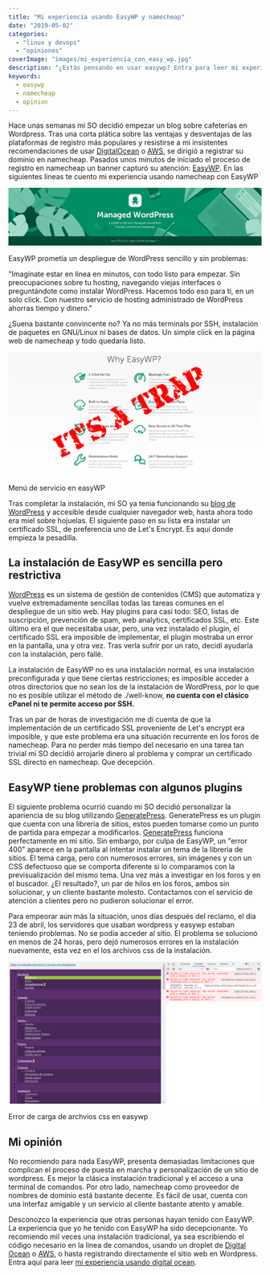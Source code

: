 ```yaml
---
title: "Mi experiencia usando EasyWP y namecheap"
date: "2019-05-02"
categories: 
  - "linux y devops"
  - "opiniones"
coverImage: "images/mi_experiencia_con_easy_wp.jpg"
description: "¿Estás pensando en usar easywp? Entra para leer mi experiencia usando la aplicación de easywp para hostear un blog en namecheap."
keywords:
  - easywp
  - namecheap
  - opinion
---
```


Hace unas semanas mi SO decidió empezar un blog sobre cafeterías en Wordpress. Tras una corta plática sobre las ventajas y desventajas de las plataformas de registro más populares y resistirse a mi insistentes recomendaciones de usar [DigitalOcean](https://m.do.co/c/a22240ebb8e7) o [AWS](https://aws.amazon.com/), se dirigió a registrar su dominio en namecheap. Pasados unos minutos de iniciado el proceso de registro en namecheap un banner capturó su atención: [EasyWP](https://www.easywp.com/). En las siguientes lineas te cuento mi experiencia usando namecheap con EasyWP

![Imagen publicitaria de easywp](images/EasyWP.png)

EasyWP prometía un despliegue de WordPress sencillo y sin problemas:

"Imagínate estar en linea en minutos, con todo listo para empezar. Sin preocupaciones sobre tu hosting, navegando viejas interfaces o preguntándote como instalar WordPress. Hacemos todo eso para ti, en un solo click. Con nuestro servicio de hosting administrado de WordPress ahorras tiempo y dinero."

¿Suena bastante convincente no? Ya no más terminals por SSH, instalación de paquetes en GNU/Linux ni bases de datos. Un simple click en la página web de namecheap y todo quedaría listo.

![El menu del servicio en namecheap](images/whyEasyWP.jpg)

Menú de servicio en easyWP

Tras completar la instalación, mi SO ya tenia funcionando su [blog de WordPress](https://latteporlaciudad.com/) y accesible desde cualquier navegador web, hasta ahora todo era miel sobre hojuelas. El siguiente paso en su lista era instalar un certificado SSL, de preferencia uno de Let's Encrypt. Es aquí donde empieza la pesadilla.

## La instalación de EasyWP es sencilla pero restrictiva

[WordPress](https://wordpress.org/) es un sistema de gestión de contenidos (CMS) que automatiza y vuelve extremadamente sencillas todas las tareas comunes en el despliegue de un sitio web. Hay plugins para casi todo: SEO, listas de suscripción, prevención de spam, web analytics, certificados SSL, etc. Este último era el que necesitaba usar, pero, una vez instalado el plugin, el certificado SSL era imposible de implementar, el plugin mostraba un error en la pantalla, una y otra vez. Tras verla sufrir por un rato, decidí ayudarla con la instalación, pero fallé.

La instalación de EasyWP no es una instalación normal, es una instalación preconfigurada y que tiene ciertas restricciones; es imposible acceder a otros directorios que no sean los de la instalación de WordPress, por lo que no es posible utilizar el método de ./well-know, **no cuenta con el clásico cPanel ni te permite acceso por SSH.**

Tras un par de horas de investigación me dí cuenta de que la implementación de un certificado SSL proveniente de Let's encrypt era imposible, y que este problema era una situación recurrente en los foros de namecheap. Para no perder más tiempo del necesario en una tarea tan trivial mi SO decidió arrojarle dinero al problema y comprar un certificado SSL directo en namecheap. Que decepción.

## EasyWP tiene problemas con algunos plugins

El siguiente problema ocurrió cuando mi SO decidió personalizar la apariencia de su blog utilizando [GeneratePress](https://generatepress.com/?ref=2020). GeneratePress es un plugin que cuenta con una libreria de sitios, estos pueden tomarse como un punto de partida para empezar a modificarlos. [GeneratePress](https://generatepress.com/?ref=2020) funciona perfectamente en mi sitio. Sin embargo, por culpa de EasyWP, un "error 400" aparece en la pantalla al intentar instalar un tema de la libreria de sitios. El tema carga, pero con numerosos errores, sin imágenes y con un CSS defectuoso que se comporta diferente si lo comparamos con la previsualización del mismo tema. Una vez más a investigar en los foros y en el buscador. ¿El resultado?, un par de hilos en los foros, ambos sin solucionar, y un cliente bastante molesto. Contactamos con el servicio de atención a clientes pero no pudieron solucionar el error.

Para empeorar aún más la situación, unos días después del reclamo, el día 23 de abril, los servidores que usaban wordpress y easywp estaban teniendo problemas. No se podía acceder al sitio. El problema se solucionó en menos de 24 horas, pero dejó numerosos errores en la instalación nuevamente, esta vez en el los archivos css de la instalación.

![Problema de carga de archivos css en easywp](images/errorEasywpNamecheap.png)

Error de carga de archvios css en easywp

## Mi opinión

No recomiendo para nada EasyWP, presenta demasiadas limitaciones que complican el proceso de puesta en marcha y personalización de un sitio de wordpress. Es mejor la clásica instalación tradicional y el acceso a una terminal de comandos. Por otro lado, namecheap como proveedor de nombres de dominio está bastante decente. Es fácil de usar, cuenta con una interfaz amigable y un servicio al cliente bastante atento y amable.

Desconozco la experiencia que otras personas hayan tenido con EasyWP. La experiencia que yo he tenido con EasyWP ha sido decepcionante. Yo recomiendo mil veces una instalación tradicional, ya sea escribiendo el código necesario en la linea de comandos, usando un droplet de [Digital Ocean](https://m.do.co/c/a22240ebb8e7) o [AWS](https://aws.amazon.com/), o hasta registrando directamente el sitio web en Wordpress. Entra aquí para leer [mi experiencia usando digital ocean](https://coffeebytes.dev/digital-ocean-analisis-y-mi-experiencia/).
